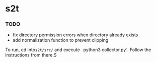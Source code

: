 # s2t

### TODO

- fix directory permission errors when directory already exists
- add normalization function to prevent clipping


To run, cd into`s2t/src/` and execute ` `python3 collector.py`. Follow the instructions from there.S
